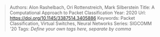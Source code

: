 > Authors: Alon Rashelbach, Ori Rottenstreich, Mark Silberstein
> Title: A Computational Approach to Packet Classification
> Year: 2020
> Url: https://doi.org/10.1145/3387514.3405886
> Keywords: Packet Classification, Virtual Switches, Neural Networks
> Series: SIGCOMM '20
> Tags: *Define your own tags here, separate by comma*
